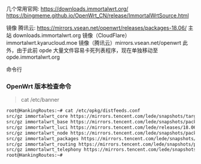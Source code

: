 几个常用官网:
https://downloads.immortalwrt.org/
https://bingmeme.github.io/OpenWrt_CN/release/ImmortalWrtSource.html

镜像
腾讯云: https://mirrors.vsean.net/openwrt/releases/packages-18.06/
主站 downloads.immortalwrt.org
镜像（CloudFlare）immortalwrt.kyarucloud.moe
镜像（腾讯云）mirrors.vsean.net/openwrt
此外，由于此前 opde 大量文件容易卡死列表程序，现在单独移动至 opde.immortalwrt.org

命令行

### OpenWrt 版本检查命令
> cat /etc/banner

```bash
root@HankingRoutes:~# cat /etc/opkg/distfeeds.conf
src/gz immortalwrt_core https://mirrors.tencent.com/lede/snapshots/targets/ramips/mt7621/packages
src/gz immortalwrt_base https://mirrors.tencent.com/lede/snapshots/packages/mipsel_24kc/base
src/gz immortalwrt_luci https://mirrors.tencent.com/lede/releases/18.06.9/packages/mipsel_24kc/luci
src/gz immortalwrt_node https://mirrors.tencent.com/lede/snapshots/packages/mipsel_24kc/node
src/gz immortalwrt_packages https://mirrors.tencent.com/lede/snapshots/packages/mipsel_24kc/packages
src/gz immortalwrt_routing https://mirrors.tencent.com/lede/snapshots/packages/mipsel_24kc/routing
src/gz immortalwrt_telephony https://mirrors.tencent.com/lede/snapshots/packages/mipsel_24kc/telephony
root@HankingRoutes:~#
```
